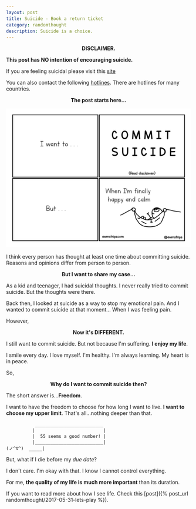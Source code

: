 ```yaml
---
layout: post
title: Suicide - Book a return ticket 
category: randomthought
description: Suicide is a choice.
---
```


**<center> DISCLAIMER.</center>**

**This post has NO intention of encouraging suicide.**

If you are feeling suicidal please visit this [site]([https://metanoia.org/suicide)

You can also contact the following [hotlines](http://www.suicide.org/suicide-hotlines.html). There are hotlines for many countries.

**<center> The post starts here...</center>**


![suicide - comic](/images/posts/awmstrips/suicide.png)


I think every person has thought at least one time about committing suicide. 
Reasons and opinions differ from person to person.

**<center>But I want to share my case...</center>**

As a kid and teenager, I had suicidal thoughts. I never really tried to commit suicide. But the thoughts were there.

Back then, I looked at suicide as a way to stop my emotional pain. And I wanted to commit suicide at that moment... When I was feeling pain. 

However, 

**<center>Now it's DIFFERENT.</center>**

I still want to commit suicide. But not because I'm suffering. 
**I enjoy my life**. 

I smile every day. I love myself. I'm healthy. I'm always learning. My heart is in peace. 

So,

**<center>Why do I want to commit suicide then?</center>**

The short answer is...**Freedom**.

I want to have the freedom to choose for how long I want to live. **I want to choose my upper limit**.
That's all...nothing deeper than that.

```
           __________________________
          |                          |
          |  55 seems a good number! |
          |__________________________|
(ノ^∇^)  _____|
```



But, what if I die before my _due date_?

I don't care. I'm okay with that. I know I cannot control everything.

For me, **the quality of my life is much more important** than its duration.

If you want to read more about how I see life. Check this [post]({% post_url randomthought/2017-05-31-lets-play %}).


